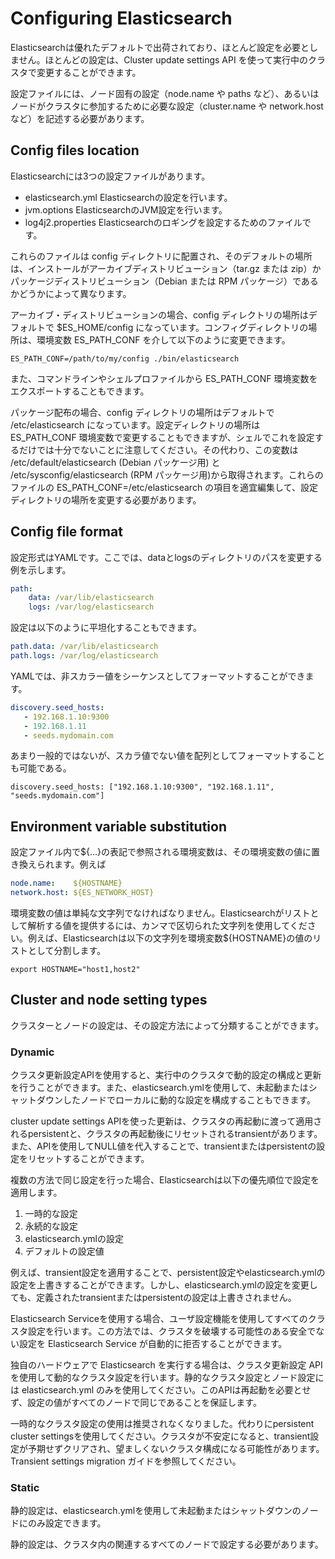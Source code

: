 # Configuring Elasticsearch
Elasticsearchは優れたデフォルトで出荷されており、ほとんど設定を必要としません。ほとんどの設定は、Cluster update settings API を使って実行中のクラスタで変更することができます。

設定ファイルには、ノード固有の設定（node.name や paths など）、あるいはノードがクラスタに参加するために必要な設定（cluster.name や network.host など）を記述する必要があります。

## Config files location
Elasticsearchには3つの設定ファイルがあります。

- elasticsearch.yml Elasticsearchの設定を行います。
- jvm.options ElasticsearchのJVM設定を行います。
- log4j2.properties Elasticsearchのロギングを設定するためのファイルです。

これらのファイルは config ディレクトリに配置され、そのデフォルトの場所は、インストールがアーカイブディストリビューション（tar.gz または zip）かパッケージディストリビューション（Debian または RPM パッケージ）であるかどうかによって異なります。

アーカイブ・ディストリビューションの場合、config ディレクトリの場所はデフォルトで $ES_HOME/config になっています。コンフィグディレクトリの場所は、環境変数 ES_PATH_CONF を介して以下のように変更できます。

```
ES_PATH_CONF=/path/to/my/config ./bin/elasticsearch
```

また、コマンドラインやシェルプロファイルから ES_PATH_CONF 環境変数をエクスポートすることもできます。

パッケージ配布の場合、config ディレクトリの場所はデフォルトで /etc/elasticsearch になっています。設定ディレクトリの場所は ES_PATH_CONF 環境変数で変更することもできますが、シェルでこれを設定するだけでは十分でないことに注意してください。その代わり、この変数は /etc/default/elasticsearch (Debian パッケージ用) と /etc/sysconfig/elasticsearch (RPM パッケージ用)から取得されます。これらのファイルの ES_PATH_CONF=/etc/elasticsearch の項目を適宜編集して、設定ディレクトリの場所を変更する必要があります。

## Config file format
設定形式はYAMLです。ここでは、dataとlogsのディレクトリのパスを変更する例を示します。

```yml
path:
    data: /var/lib/elasticsearch
    logs: /var/log/elasticsearch
```

設定は以下のように平坦化することもできます。

```yml
path.data: /var/lib/elasticsearch
path.logs: /var/log/elasticsearch
```

YAMLでは、非スカラー値をシーケンスとしてフォーマットすることができます。

```yml
discovery.seed_hosts:
   - 192.168.1.10:9300
   - 192.168.1.11
   - seeds.mydomain.com
```

あまり一般的ではないが、スカラ値でない値を配列としてフォーマットすることも可能である。

```
discovery.seed_hosts: ["192.168.1.10:9300", "192.168.1.11", "seeds.mydomain.com"]
```

## Environment variable substitution
設定ファイル内で${...}の表記で参照される環境変数は、その環境変数の値に置き換えられます。例えば

```yml
node.name:    ${HOSTNAME}
network.host: ${ES_NETWORK_HOST}
```

環境変数の値は単純な文字列でなければなりません。Elasticsearchがリストとして解析する値を提供するには、カンマで区切られた文字列を使用してください。例えば、Elasticsearchは以下の文字列を環境変数${HOSTNAME}の値のリストとして分割します。

```
export HOSTNAME="host1,host2"
```

## Cluster and node setting types
クラスターとノードの設定は、その設定方法によって分類することができます。

### Dynamic
クラスタ更新設定APIを使用すると、実行中のクラスタで動的設定の構成と更新を行うことができます。また、elasticsearch.ymlを使用して、未起動またはシャットダウンしたノードでローカルに動的な設定を構成することもできます。

cluster update settings APIを使った更新は、クラスタの再起動に渡って適用されるpersistentと、クラスタの再起動後にリセットされるtransientがあります。また、APIを使用してNULL値を代入することで、transientまたはpersistentの設定をリセットすることができます。

複数の方法で同じ設定を行った場合、Elasticsearchは以下の優先順位で設定を適用します。

1. 一時的な設定
2. 永続的な設定
3. elasticsearch.ymlの設定
4. デフォルトの設定値

例えば、transient設定を適用することで、persistent設定やelasticsearch.ymlの設定を上書きすることができます。しかし、elasticsearch.ymlの設定を変更しても、定義されたtransientまたはpersistentの設定は上書きされません。

Elasticsearch Serviceを使用する場合、ユーザ設定機能を使用してすべてのクラスタ設定を行います。この方法では、クラスタを破壊する可能性のある安全でない設定を Elasticsearch Service が自動的に拒否することができます。

独自のハードウェアで Elasticsearch を実行する場合は、クラスタ更新設定 API を使用して動的なクラスタ設定を行います。静的なクラスタ設定とノード設定には elasticsearch.yml のみを使用してください。このAPIは再起動を必要とせず、設定の値がすべてのノードで同じであることを保証します。

一時的なクラスタ設定の使用は推奨されなくなりました。代わりにpersistent cluster settingsを使用してください。クラスタが不安定になると、transient設定が予期せずクリアされ、望ましくないクラスタ構成になる可能性があります。Transient settings migration ガイドを参照してください。

### Static
静的設定は、elasticsearch.ymlを使用して未起動またはシャットダウンのノードにのみ設定できます。

静的設定は、クラスタ内の関連するすべてのノードで設定する必要があります。
